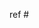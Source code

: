<!--
Make sure you've read the [Contributors Guide](https://github.com/WallarooLabs/wallaroo/blob/master/CONTRIBUTING.md). You'll need to sign our CLA before your issue can be accepted.

Reference the issue your code change relates to if possible
-->
ref #

<!--
Include any other necessary information below. If you have any questions don't hesitate to reach out on the mailing list.
-->
